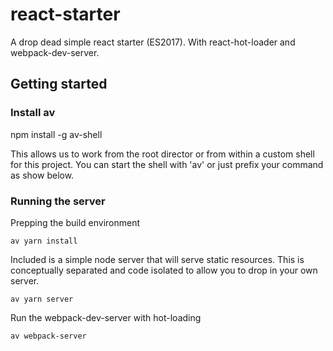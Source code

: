# react-starter

A drop dead simple react starter (ES2017). With react-hot-loader and webpack-dev-server.

## Getting started

### Install av

npm install -g av-shell

This allows us to work from the root director or from within a custom shell for this project.  You can start the shell with 'av' or just prefix your command as show below.

### Running the server
Prepping the build environment
```
av yarn install
```

Included is a simple node server that will serve static resources. This is conceptually separated and code isolated to allow you to drop in your own server.
```
av yarn server
```

Run the webpack-dev-server with hot-loading
```
av webpack-server
```

